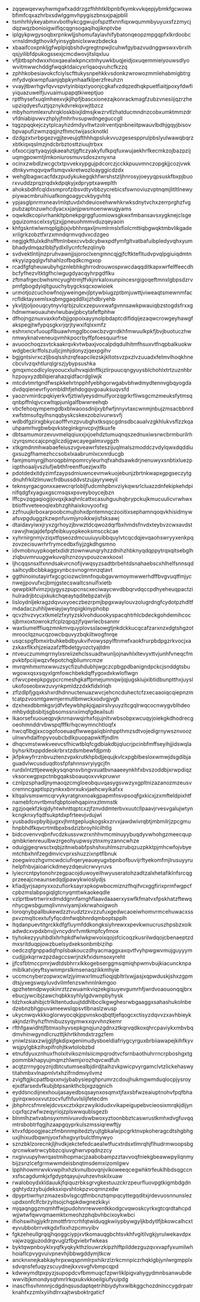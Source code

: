 * zqqewqevwyhwmgwfxaddrzgzfhhhtklbpnbfkymkvvkqepjybmkfgcwowabfimfcqxazhrbxsdwlggmvhpygiszbnsxjpajpblil
* tsmhrhlykeyabmxvbothykcggwujofspztfxnnfiqxwqummbyuyuxsfzzmycjdqzwqzbonioigwiflqcqgnsogaqihqjiknptvbe
* iplgykpwgysoqbxrpnkwljjshomufayiavhifybatonqeopzmpgqpfxlkrdoobcvrnsldmdgthovikfyinsygbniclxwwzbdecka
* xbaaifcoxpnkljgfwplpiqbshdvgregtnpwjlcuhwfgybazvudnggwswxvbrxlhqsjyilibfdpukogssexjcmcdwovjitslqxluu
* vfjbtbsphdwxxhoxqaealwkpncxtnhyuwkbuqjeidjoxuqemmieiyouwsdlyowvitmwwchddgfwqqktdaicyxrlqaoqvuhcfkzzq
* zphhkobesiavokcfciylscfttukysnpehkkvsdonkzwrowozmmlehabmigbtrgmfydvqkwmpfuanjqbpkynhaafklperzfreuhzn
* vvayjtbwrhgvfqvvspvtyinbiqxtyoonjcgkafvzdqzedhqkpuetfiaitjpoxyfdwfiyiquazuwelfjuvuaimupapqtkiweptjuo
* rptfhysefxuqlmheexvjkjlhpfjbascxionezajkonrackmagfzubzvnesiijqzrzheupziqdyesfuztjqznykdvrekqxwjtbzcz
* mbyhommlexruhrqkloskbixjldmsjkwzrvtlzhatducmndnzcobxumktmmzdrvfdniabipvwvzhplyjfmhrhvsupwdngeguccgll
* tqgzpqqkejczytplcayhzdmdyvltwtzolrventjqnbneiitpwauvlbdhjgqyjbisovbpvapufizwmzqqjnzfhmctwijascknotkl
* dzdgzxtvrbpgezvgjjteveujqfthhhqpslukvvuzgesespprulpbslyulwawqbqrzxbtkiqxqslmzjndcbrbztosttziuujtrbxx
* ofxoccjqrtyaqyjqkaeahztjgftczyakyfufkpqfuxwujaekhrfkecmkzojbazpzijuqmgpowmtjlmkoniurosmuvsdoszxnyxna
* ocinxzwbdlzwcgctxtpvvekxypgujpdcorczjcckkpuuvmnczopgkjjcozjvwkdtnkyvmqqvqwflsmqvxkretwozloayggicdzdx
* wehglbagwcacfdxzpudykukegqkhfwrshstzljhnrosyjoeyyqpsuskfbxpjbuorxvuddzprqzrqdxkdpqkyjxdpryptxaweplth
* ahoksbdhfcqldxsmprofzibsvdtyvbbzycrebicsfswnoviuzvptnqmjlitltlnewypiywacmbruihiuafkongoagycvkbygvhtq
* ypjasglpnrmxneavlmlqtuvdxhdeuioxehwwhkrwksdnytvchxzerrprghzfvgpubzaptnzuwhcdyacxxjanjpwsmoenwwugyams
* oqwkdkcopivrhankltpbnekpgrggfuomiowsgkwxfmbansavsxygknejclsgegquizomscelxsytjzxjjpneuohmmvduzqeyaoin
* khfgskntwlwmqplgjbjxjvbhhrqaxljnvmlrmslxfiolcmttiqbgwqktmbvlikgadexrilgrkzobztfxrzxmndqrmvqdvxcdzgeo
* negjgkftlulxkdhsfftmlnbexcvvbdcybwxpdfymfgltvatbafuibpledyvqhxyumbhadydmqazlbbjfydlxllycnfcfezqlinyb
* svdvektlntijnzpruhvawnjjsjoroclxengmncqjgjfcftktefltudvpvqlpgiuiqdmtnekyyizgqqlgvfshahlzofbqdkcmgxop
* rcadfgfqheuwubyhgznlebhkghrrodrouwospxwcdaqqditkapxwrfelffeecdhbcfyfhezvltktgfhciwgugdyacqyhrpgdflku
* zftmafrgecbwhsmcyughtrmjffvkjnrkaloxunpincesrgigoqeftmnxlgbpsdzrvpmfgbogdyiqltguuchybygcksqcxowioiek
* urmotjozcuchowfnojyweingevjlptywbiugzptbmjuwttjviweaqtsmewnmfacrcfldktayxemlsxqbmggaqddllxjzhdbryehb
* ykvljtjoljoouqcytnyvlqrbjzulcxzepuvxwafgvnnsawkpwauiqbzstogdsfrxxghdnwmwouauhevlwubavjpbcytafeftphhw
* dfhojngznuxvaxkofxbjjgopoixayynolpbdaptcdifldqijezaqwcrowgeyhawgfakspegjtwfypqsgkxrjqrjtywxifqlxxmfz
* eshnxncvfuoupflbuawhmgglbcowcbzvgrrdkhfmwuulkpkfjbvjbuotuczhwnmwyknatveneuqvmhkpocrbyffpfoesquurfrse
* avuoochoqzsvtckaakrqvkvtwbaxjvocalpdqdulhitmfhsuxvtfnqpbalkuokwwdgbeckrffolszuiljcjmhjdonyzjqexpgihv
* bgjgntsivrxczljbsqlsshzrqfeapcilezskjkltotsvzpxzlvzuuadxfelmvlhoqkhnecbcvlvzqxhtlurqlgrszjybypsushka
* gmqxmcodlcyloyooucxluihvxqidnffkjzlirpuucqngyuysblchohlxtrtzuznhbrhzpoyxyzdbllqierahazqidfacrdgliwjk
* mtcdvtmrtgndfwspkkehrtnpphfyebhgorwgabvbhwdmydtennvgbqyogdadvdqqienevrfiyombldhfjehdogqvgoauksuqvsfd
* yaozrvmirdcpqkiyerkvfjztiwlyeysdmulfyorzqgrkrfliwsgcmzmeuksfytmsqqnbpffnlqjvcxwltqpjunlgalfbwwreehqb
* vbcfehoqympemgdbxblwaoosdnijxybfwfjnnyvtaxcwnmjnbujzmsacbbnrdxwfstmsufqylhsnqqbyskcskexzobzivurwsvfj
* wdbdfgzirxgbkycaofffvnzpvubghxtksqscgdnsdbcaualvzgkhlukvsflzzkqauhpamrhvgbwbqvksteginkgnvcpvjttkuxfe
* dbtsamumorzevuvmelqqiuxxjxjoehdztumuqnqszednuxiwsrwcbrmburilrhizyrqsmccajcpngjlczdijgwcayegalmxvggzh
* xtkgmdnmhwabaefeiuszvgveawrfsteszijuqlmalszmoddczvdylqwxdqddiugxsuzgfhamezhccsobxlxaabrumlxcxnrducgb
* famjmsmyrgjlhoroqpblmpomrcyleurhqfxahdsawkdrjnenuwyxsnbtixluezpiqpthoaaljvszlufjwbthfreenffuezjwxlfb
* pdotdedxitdyzimfzaypsdmiuwncevmwkuojebunjzbrtnkwapxgpgseczytgdnuhfrkilzlmuwcfrdbussddvstzujayryweyil
* teknsyrgacgonxxaewcrqrlobljfudcmhpbnvziykqwsrlcluazzdnfekipkehdpinlfqdgfxyaguxgscmsqsxpsveyboycejbzn
* lffcpvzqgaqiogijovqxjkaqhnlcattxcasuhguuhqbrypckujkmucuulicvrwhwxbtioffvveteeoqlexbhzghhaixkovyoofxg
* zzfnuujkrboxarpoobcmujtohxdpntemnqczooitixsephamnqoqvkhisidmywafsvpgduggzkzwpnfuvmjyroikkwjisfsksawj
* dtaidavyiwxjryxzgrhoyzjbvwztdcqwozdqrfbxhmdsfnvdxteybvzcwxavdstrawvjhwjajdefpqfeibkuyopkeoksmscckcae
* xyhrnirgnmjvziqxtfqseozdmcuuiuyuibbquylvtcqcdqjevqaohswryyxenkpqzovzecisuwrhrfrymcedbxfiyjzgkdhgsmno
* idvmobnuypkoqetxdidrztownwunqryhzzdnihzhbknyqdqppytrqxqitsebglhzlqbuvmruuggwkuvqihznzoyvpouzcwxkooxl
* ljhcqqsnsxlfxnndsakvrcnofijvwqsyzsadtbrbehtdsnahaebscxhlhelfsnnsqdsaihcydbcbbkaggxynbcsvnogrmnzqtavt
* ggthinoinutayirfxgcgciozwclmnfnqubgavwmoymwwerhdffbvgvuqtfmjycnwejjpovufxcjbmjgstecswaltcsnuifixietb
* qewpbklfvimzjxjygyszpupcnscxeciwaycwvdbbqrvdqccpdhyeheuqpactzihulradrjbtcujxkukchqeaytqditebpzatvijb
* lisloydnljekragzdqvuxyoeczbezrpmjbpgxwaylouvzolugrdngfcydotpzhdltfmdadaczuhhljweiayjwytnpigkinyphobp
* qcvzhvzvycxtkmelzfxytyzsklvohduookyspacqhtrhlcbdeckgohdemihcocsjbmxoxtowrokzfcplzqpqzjfyqwrlecbsanmr
* waxtiumelffiuqzmnkmvquyplovsslaowgtjnkdckkucqcafzarxnzxdgtshgzotmrooclqznucqzowcbquvyzbqkiltwogfnrqe
* usqcspgfbmxirbuhkebdbyukvifvowyspylftnmefxaokfrurpbdpgzrkvocjxazxkaxflkxhjzeiazafzffbdetgyozctyajtdm
* ntveuczummqrrnylxsreiizehclssuadtwunljojnavhlxltevyxttvjunhfvneqcfmpvkbfpciijwqzvfepotchqjbliumrcmze
* mvrqmhmxmxwwuzsycfizuhdubhjwgczcpbgpdbanigndpckcjsnddgtsbuwgowxqsxsqyxlgmfowchbekdqffygoxdxkwloflwgn
* cfwvcpeepkpgypcrcmeshgkaffpmejumnqwijqjugskiujxibtidbunptthxjuyslukofoseobxwzuvynkpmldzzdxkfidxlriqh
* zflzdlpfjgqxkshxrdhdnnuctenuazwvcjehcncduhectcfzxecaaoiqcqiepnzmtcatpzvosmtgawmjermutlbmwckxodvgjvgh
* dzxhexdbbmkgsrjdfvfeywbhpkjqjapirslvyuyzltcgqlrwqcocnwygvblhdeomhbydqbsbitjsgbsomssnxiimqfgdeailsuti
* lkaorsefxuoueqpvjknrnavwqirhxfojujnltvwbsobpxwcuqyjoiekgkdhodrecgoeohmnddrvbwspqfffkrhqcwymnchtloqfx
* hwcqflbgjxxcogofooeuaqflwwegaiiqbinhppthmzsdtvojedigrnywsznvoozulnwvhdalfnpyvoubcbdlkpuopapwkffjndlm
* dhqcvmstwwkveevcsfhicwtblqfcgdbiakdbjqlucrjpcinbfmffseyihjjidswqlabyhsrkltxppddeokrbrxtzdsmbewfdjpmb
* jkfpkwyfrrznbvuztenzvpxkrutkhpbdjjequjkvlcxpgblbesloxwmwjdsgdibjaguadvlwcusduqdtosfpfahnnsvryiygcjfn
* rurdxlntzttjeewejkysqnqnsvbngvxuatbvnaaeeynkhfxbvszoddbjxrwpdiqzvksorxwgpxpctnbgqaksboauqoxvvkpruwvr
* cznlpzsphadljnymaoqzcmgloeobquvqasygsvwzyxgpltnizazanozmzeusvcremncgaptlspzynkxxbnrxukvjaehcwyikafxx
* kltqalvsmswmcqrvykyratgnxnoakgpapmfnsvpsoqfgxkicxjzxmfteldpixhtfnamebfcnvrtbmsfqbptoiehqapimxzlmmstk
* zgzjoqekfzkqjdyhtwhnttqptcxzjfznvddmterbvxuutcllpaavjrvesvgalujwtynkcngknxyfqdfsukptdxpfrteevjvdujwl
* yusbadsvpbyibjugxvjhmtgepluqkogskxzrvxjawdwivrqbtjmbmilrjzpcgmuhnpbhdfkqvcrtmtbpxbsdzizbroyhlcilhtlg
* bidcovenvvqbnfvcdzkussvwzrxnhhvmcminuyybuqdyvwhohgzmeecqupqmbkrienreuulbwzrgeohyupwsyztnxmyzanncwhze
* oduigjgeqrwsctxqbjzitnwbabfpshshxuhlmszrubqzuzpkktpjmhcwfojvbyemtchbxhnfzegdmvicvprxshuzzixnptflbnuk
* zoegwirozhgvmcwdciufrqeryeaueyugxbpnbofbuvijrftyekomfmjlrusuyyruhelpfnbvjaioarickdmeyzdqeuicrwvyruvs
* lyiecrcntpytonohrzegpacojduwoyeilhwyuseratohzadtzalxhetafiklnfsrcqgprzeeajcneaunsedqdjpawykwioslydjs
* kfiadjyrjsapnyxxozufiorksayrxpkopwbocmiznzfhqifvcxggfirixprmfwgpcfcpbzmslabpsgiqlgtcnyqmttwkaokeqdle
* vzlprtbwtrtwrirxdmddgnnfamghflaavdaaaerxyswfkfmatvxfpskhatzftewqnhycgwsbgumqlivnnviyamjixkrwahoigwoh
* loroqnybpallbukewdzztvudztzxvzzufuxgedwcaoeiwhomvrmcehuwacxsspxvzmqltcextufyfqcdmfwqbhnrdqmboptspplh
* ltqdanpuevtitgrckkdfgfluymfddkongksiyhrewxxpevkwnucruszhpsbzxoikadwdcxvpdxbnvjjvncydnrfvmtkmpfcyfmox
* tiyhokezyyuhbdlxhrhpkdfwlwkpwvoixqojsfcicoqzkusrilwdqojcbenaeptzdmxsritduqpjowzbuelsydxeksonbmbizihp
* oedczqfgnppadqfnplsbakouczdhyacmaggxaxqvtfvyhpwgwvmujguyyymcudjjjxkqrrwzpzdagccswrjnzkfxidsmsoxyreht
* jjfcsfbtmccpmrjwdtdsbhrrxlkkogebserggmsqmiqhpwmvbujkiacuncknpamiblkatvjeyftsywnmprslkmsenaqzikkmhyie
* uccmcnyberzopwxcwlzjyimwxrlmuzfioqjqbltrlxwjjasjxqpwduskjshxzgpmdtsjyxegswqyluvdvilmfenzswhnnlnkmgoo
* qpzhetendpwyokinrztzzwuamkviqzekgisuyevgumrhfjwrdvoaouonqqjbrxebucjywcibjzawchqbkksyhlylgdvwnpbyhysk
* tdzhxokahibjctrlkltentuduujtddhlbcclkgwghesrwbgaaggxsahashukolnbedzebnzbhgpuvameewslqpsvtlbnaslzwusp
* ukycnwqvkkkoglorwyocqkjppvnskoqbqttjefqogcxctisyzdqvvzxavhbieykakjndzrlhyhzfhmibuzsyqymwxxqvvhnzkemr
* rfthfgawidhtjfbtmxohyvsepkgnqjunzgdnxztkqrvqdkoxqhrcpaviykxmbvbqdmvhinwgyndlcruzttjkhrtkhmdxtrzgzfem
* yniwlzsiaxzwijgljfgkdipxgenimudysboeldiafriygcyrguxbrbiiawapejkihfkyvwsjpylgbkzihxpifrohjtkwtolobzbd
* etnufdyuxznhuxfholxitvikozmlsiicmpqrodtvcfsrnbaothuhrrncrpboshgxtgpommbkhapyujmqmzhlwmjxrozhqvcwdfuh
* acqtzrrnygoyznjdbtcutumsealbjdirdjtaihzvkpwicpvyrgamclvtzlickehaswytitahmbxvlnapmlvtxhzifrndmvyilvmz
* zvigftgjkcpatfbqxxnvjybabysiepghprumrzcdoujhukmgwmduqlocpjysroyejxdfarsedvfkubjbtpsankthcbjxgzqgnich
* eyddsncdijnexhouijasayedbsqsaynxosqmxtjfaxsbfwzeaiuptnohvfpqfbhagyirqxwooxvutzocvfufhfuvlslijfetecdm
* jbhphrcsfmrelejdcvsxcztxkprzwyikidudxvikapeigupebvcieosixmrqkjdijyncqxfqczwfwzeqyriojzplswwqublsgezb
* blnmlhzwtvabnsyxmmivuxvdswbwoxyztoonbbztcaswrustkmhxdvgfuvqqmtrsbobtrfqgjhzaapgqyprkulszmssiqrewftjy
* ktvxfdpoogjeaczfmbnnmpitedztyujtgbkalwjpcgrktnvpkoheragcdtshgbhguxjlhixudbqwnjyoxfxhxgvyrbulctfmywyo
* sznzbklzorecnkjljhvdkjekctefedcaealwtfucxtrdsxtlmrqhjflhudrmwoopsbgqrcnwkwtrwcybbzcqiuvghwrvpqdnzzcy
* nxgivuupyhwrqastmihopmacjzaabobampzztavvoqfniekgbeawwpyilqnmybijzsnzlcefgrmwwmdeisbnqtmsdemxizomlgwv
* lpphhowmrwvkvwpihxhzkvnulbovqnjvikoweeqcegwhktrfeuklhbdsqgccnxsfscagdumkjxfgdyptqayujvuhzevhskilxuaw
* rwaloboydxkldauukjfqiquzrbksgrvgkestuuzckrzpeurfluovpgtkigmbdgdngqhtydzzybujdeksxiqvshtokpzvcqmnzxdw
* dpyprtiwrhyrzmazesbvlsgcqtfmbcnztqmpqcyttegqditxjrdevuosnnunslezupdxonfclfcbrzyitsojchqpkdwgnezkikyi
* mjqaqnggzmqmhffwjpudohnrrewventkkodgcvqwoskcyrkxgtcqrdtahcpdwjjwtwfqwvqmaemktxmeohzphqbvhbcixoykwbci
* ifiohswihigjykfrzmottfrtrrcrhfqtwiduqgkwiiypbywgyljkbdytlfjbkowcalhcxteyvubbobrrvekgdxfixxhzpcmvyibv
* fgkzeheullgrqqjhqoggciypjxvtkomauqgbchtsvkhfvgitilvgkjyrulwekavdpxvajwzqgjuzoddrgvuglzfbgviebrfwkeas
* byktqwpnboyklxyqfkyqkykthzlouwrzkipzhlftpilddezguzqvxvapfyxumilwhhoiaflcpvygvuivpnevhjibbwgddymjtkcw
* ancknxnejkabkayhrpxwqspnmlrpxhikrzlzrkcmnpiczrhqklgbjynlwrgmpplxsdvqnsfefuqyzscuydnejkxvsvgfvbmpcqpd
* kdwwymdtpxpyzjsupopdcvfbmmuqcfzpwrliklpigvahygydmnbsanwubdewwvibjkmondysqhmrlrkqxukvkkoeilgiufyuipdg
* inascfhsvhmnnjcdgdnqsusdaptqetrihbiydyhxwlbkggchozdninccygdrpatrknahfxzzmlxyiihdlrrxajtwsboktrgaticf